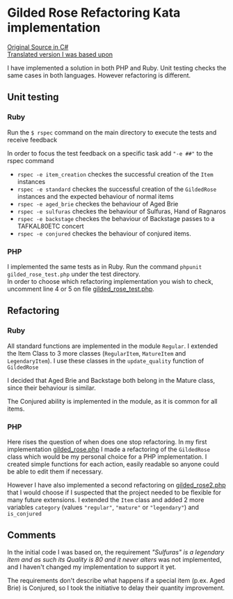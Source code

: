 <html lang="en">
  <head>
    <meta charset="utf-8">
    <meta http-equiv="X-UA-Compatible" content="IE=edge">
    <meta name="viewport" content="width=device-width, initial-scale=1">
  </head>
  <body>
  	<h1>Gilded Rose Refactoring Kata implementation</h1>
	<div><a href="https://github.com/NotMyself/GildedRose" target="_blank">Original Source in C#</a></div>
	<div><a href="https://github.com/emilybache/GildedRose-Refactoring-Kata" target="_blank/">Translated version I was based upon</a></div>
	<p>
		I have implemented a solution in both PHP and Ruby. Unit testing checks the same cases in both languages. However refactoring is different. 
	</p>
	<h2>Unit testing</h2>
	<h3>Ruby</h3>
	<p>
		Run the <code>$ rspec</code> command on the main directory to execute the tests and receive feedback
	</p>
	<p>
		In order to focus the test feedback on a specific task add <code>"-e ##"</code> to the rspec command
		<ul>
			<li><code>rspec -e item_creation</code> checkes the successful creation of the <code>Item</code> instances</li>
			<li><code>rspec -e standard</code> checkes the successful creation of the <code>GildedRose</code> instances and the expected behaviour of normal items</li>
			<li><code>rspec -e aged_brie</code> checkes the behaviour of Aged Brie</li>
			<li><code>rspec -e sulfuras</code> checkes the behaviour of Sulfuras, Hand of Ragnaros</li>
			<li><code>rspec -e backstage</code> checkes the behaviour of Backstage passes to a TAFKAL80ETC concert</li>
			<li><code>rspec -e conjured</code> checkes the behaviour of conjured items. </li>
		</ul>
	</p>
	<h3>PHP</h3>
	<p>
		I implemented the same tests as in Ruby. Run the command <code>phpunit gilded_rose_test.php</code> under the test directory. <br/>
		In order to choose which refactoring implementation you wish to check, uncomment line 4 or 5 on file <a href="https://github.com/irinikp/GildedRose-Refactoring-Kata/blob/master/php/test/gilded_rose_test.php">gilded_rose_test.php</a>. 
	</p>
	<h2>Refactoring</h2>
	<h3>Ruby</h2>
	<p>
		All standard functions are implemented in the module <code>Regular</code>. I extended the Item Class to 3 more classes (<code>RegularItem</code>, <code>MatureItem</code> and <code>LegendaryItem</code>). I use these classes in the <code>update_quality</code> function of <code>GildedRose</code>
	</p>
	<p>
		I decided that Aged Brie and Backstage both belong in the Mature class, since their behaviour is similar. 
	</p>
	<p>
		The Conjured ability is implemented in the module, as it is common for all items. 
	</p>
	<h3>PHP</h2>
	<p>
		Here rises the question of when does one stop refactoring. In my first implementation <a href="https://github.com/irinikp/GildedRose-Refactoring-Kata/blob/master/php/src/gilded_rose.php">gilded_rose.php</a> I made a refactoring of the <code>GildedRose</code> class which would be my personal choice for a PHP implementation. I created simple functions for each action, easily readable so anyone could be able to edit them if necessary. 
	</p>
	<p>
	However I have also implemented a second refactoring on <a href="https://github.com/irinikp/GildedRose-Refactoring-Kata/blob/master/php/src/gilded_rose2.php">gilded_rose2.php</a> that I would choose if I suspected that the project needed to be flexible for many future extensions. I extended the <code>Item</code> class and added 2 more variables <code>category</code> (values <code>"regular"</code>, <code>"mature"</code> or <code>"legendary"</code>) and <code>is_conjured</code> 
	</p>
	<h2>Comments</h2>
	<p>
		In the initial code I was based on, the requirement <i>"Sulfuras" is a legendary item and as such its Quality is 80 and it never alters</i> was not implemented, and I haven't changed my implementation to support it yet. 
	</p>
	<p>
		The requirements don't describe what happens if a special item (p.ex. Aged Brie) is Conjured, so I took the initiative to delay their quantity improvement. 
	</p>
  </body>
</html>
